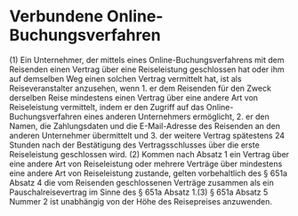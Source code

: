 # Verbundene Online-Buchungsverfahren

(1) Ein Unternehmer, der mittels eines Online-Buchungsverfahrens mit dem Reisenden einen Vertrag über eine Reiseleistung geschlossen hat oder ihm auf demselben Weg einen solchen Vertrag vermittelt hat, ist als Reiseveranstalter anzusehen, wenn  1.
 er dem Reisenden für den Zweck derselben Reise mindestens einen Vertrag über eine andere Art von Reiseleistung vermittelt, indem er den Zugriff auf das Online-Buchungsverfahren eines anderen Unternehmers ermöglicht,
 2.
 er den Namen, die Zahlungsdaten und die E-Mail-Adresse des Reisenden an den anderen Unternehmer übermittelt und
 3.
 der weitere Vertrag spätestens 24 Stunden nach der Bestätigung des Vertragsschlusses über die erste Reiseleistung geschlossen wird.
(2) Kommen nach Absatz 1 ein Vertrag über eine andere Art von Reiseleistung oder mehrere Verträge über mindestens eine andere Art von Reiseleistung zustande, gelten vorbehaltlich des § 651a Absatz 4 die vom Reisenden geschlossenen Verträge zusammen als ein Pauschalreisevertrag im Sinne des § 651a Absatz 1.(3) § 651a Absatz 5 Nummer 2 ist unabhängig von der Höhe des Reisepreises anzuwenden. 

